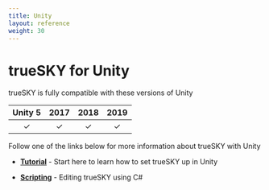 ```yaml
---
title: Unity
layout: reference
weight: 30
---
```






trueSKY for Unity
===============


trueSKY is fully compatible with these versions of Unity


| Unity 5       | 2017  | 2018  | 2019  |
|:---------:|:-----:|:-----:|:-----:|
|   ✓         |       ✓     |       ✓     |       ✓     |


Follow one of the links below for more information about trueSKY with Unity

* [**Tutorial**](tutorial.html)                                         -       Start here to learn how to set trueSKY up in Unity

* [**Scripting**](scripting.html)                                       -       Editing trueSKY using C#
